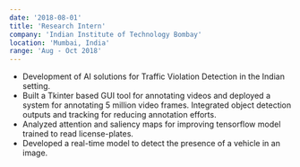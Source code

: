 ```yaml
---
date: '2018-08-01'
title: 'Research Intern'
company: 'Indian Institute of Technology Bombay'
location: 'Mumbai, India'
range: 'Aug - Oct 2018'
---
```


- Development of AI solutions for Traffic Violation Detection in the Indian setting.
- Built a Tkinter based GUI tool for annotating videos and deployed a system for annotating 5 million
video frames. Integrated object detection outputs and tracking for reducing annotation efforts.
- Analyzed attention and saliency maps for improving tensorflow model trained to read license-plates.
- Developed a real-time model to detect the presence of a vehicle in an image.